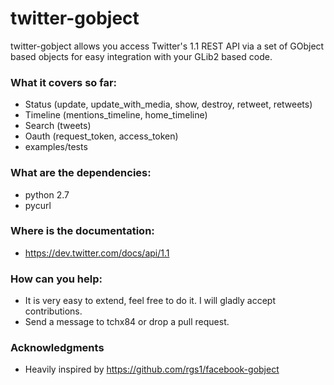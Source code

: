 # twitter-gobject
twitter-gobject allows you access Twitter's 1.1 REST API via
a set of GObject based objects for easy integration with your
GLib2 based code.

### What it covers so far:
- Status (update, update_with_media, show, destroy, retweet, retweets)
- Timeline (mentions_timeline, home_timeline)
- Search (tweets)
- Oauth (request_token, access_token)
- examples/tests

### What are the dependencies:
- python 2.7
- pycurl

### Where is the documentation:
- https://dev.twitter.com/docs/api/1.1

### How can you help:
- It is very easy to extend, feel free to do it. I will gladly accept contributions.
- Send a message to tchx84 or drop a pull request.

### Acknowledgments
- Heavily inspired by https://github.com/rgs1/facebook-gobject
